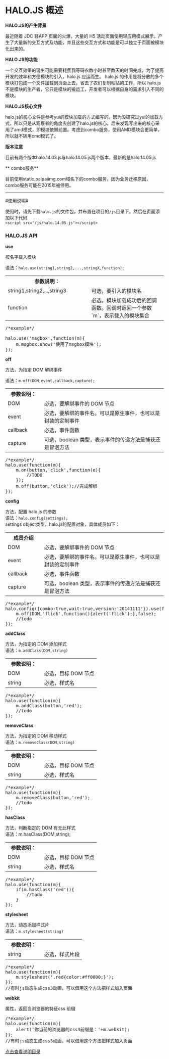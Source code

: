 # HALO.JS 概述 #

**HALO.JS的产生背景**

最近随着 JDC 轻APP 页面的火爆，大量的 H5 活动页面使用轻应用模式展示，产生了大量新的交互方式及功能，并且这些交互方式和功能是可以独立于页面被模块化出来的。

**HALO.JS的功能**

一个交互效果的诞生可能需要耗费我等码农数小时甚至数天的时间完成，为了提高开发的效率和方便模块的引入，halo.js 应运而生。
halo.js 的作用是将分散的多个模块打包成一个文件加载到页面上去，省去了农们复制粘贴的工作，所以 halo.js 不是模块的生产者，它只是模块的搬运工，开发者可以根据自身的需求引入不同的模块。

**HALO.JS核心文件**

halo.js的核心文件是参考yui的模块加载的方式编写的。因为没研究过yui的加载方式，所以只是从观察者的角度去创建了halo.js的核心。后来发现写出来的核心采用了amd模式，即模块依懒前置。考虑到combo服务，使用AMD模块会更简单，所以就不转用cmd模式了。

**版本注意**

目前有两个版本halo.14.03.js与halo.14.05.js两个版本，最新的是halo.14.05.js

** combo服务**

目前使用static.paipaiimg.com域名下的combo服务，因为业务迁移原因，combo服务可能在2015年被停用。

------------------------------------------------------------------------------------------------------------
#使用说明#

使用时，请先下载`halo.js`的文件包，并布置在项目的`/js`目录下。然后在页面添加以下代码  
`<script src="/js/halo.14.05.js"></script>`

### HALO.JS API ###

**use**

按名字载入模块

语法：`halo.use(string1,string2,...,stringX,function);`

<table style="border-collapse:collapse;" width="100%">
    <tr>
        <th width="250">参数说明：</th>
        <th></th>
    </tr>
    <tr>
        <td>string1,string2,...,string3</td>
        <td>可选，要引入的模块名</td>
    </tr>
    <tr>
        <td>function</td>
        <td>必选，模块加载成功后的回调函数。回调时返回一个参数`m`，表示载入的模块集合</td>
    </tr>
</table>

<pre>
/*example*/

halo.use('msgbox',function(m){  
	m.msgbox.show('使用了msgbox模块');  
});
</pre>

**off**

方法，为指定 DOM 解绑事件

语法：`m.off(DOM,event,callback,capture);`

<table style="border-collapse:collapse;" width="100%">
    <tr>
        <th width="100">参数说明：</th>
        <th></th>
    </tr>
    <tr>
        <td>DOM</td>
        <td>必选，要解绑事件的 DOM 节点</td>
    </tr>
    <tr>
        <td>event</td>
        <td>必选，要解绑的事件名。可以是原生事件，也可以是封装的定制事件</td>
    </tr>
	<tr>
		<td>callback</td>
		<td>必选，事件函数</td>
	</tr>
	<tr>
		<td>capture</td>
		<td>可选，boolean 类型，表示事件的传递方法是捕获还是冒泡方法</td>
	</tr>
</table>          
<pre>
/*example*/
halo.use(function(m){
    m.on(button,'click',function(e){
        //TODO
    });
    m.off(button,'click');//完成解绑
});
</pre>

**config**

方法，配置 halo.js 的参数  
语法：`halo.config(settings);`  
settings object类型，halo.js的配置对象，具体成员如下：

<table style="border-collapse:collapse;" width="100%">
    <tr>
        <th width="100">成员介绍</th>
        <th></th>
    </tr>
    <tr>
        <td>DOM</td>
        <td>必选，要解绑事件的 DOM 节点</td>
    </tr>
    <tr>
        <td>event</td>
        <td>必选，要解绑的事件名。可以是原生事件，也可以是封装的定制事件</td>
    </tr>
	<tr>
		<td>callback</td>
		<td>必选，事件函数</td>
	</tr>
	<tr>
		<td>capture</td>
		<td>可选，boolean 类型，表示事件的传递方法是捕获还是冒泡方法</td>
	</tr>
</table>  
<pre>
/*example*/
halo.config({combo:true,wait:true,version:'20141111'}).use(function(m){
    m.off(DOM,'flick',function(){alert('flick');},false);
    //todo
});
</pre>

**addClass**

方法，为指定的 DOM 添加样式  
语法：`m.addClass(DOM,string)`

<table style="border-collapse:collapse;" width="100%">
    <tr>
        <th width="100">参数说明：</th>
        <th></th>
    </tr>
    <tr>
        <td>DOM</td>
        <td>必选，目标 DOM 节点</td>
    </tr>
    <tr>
        <td>string</td>
        <td>必选，样式名</td>
    </tr>
</table>  

<pre>
/*example*/
halo.use(function(m){
    m.addClass(button,'red');
    //todo
});
</pre>

**removeClass**

方法，为指定的 DOM 移动样式  
语法：`m.removeClass(DOM,string)`

<table style="border-collapse:collapse;" width="100%">
    <tr>
        <th width="100">参数说明：</th>
        <th></th>
    </tr>
    <tr>
        <td>DOM</td>
        <td>必选，目标 DOM 节点</td>
    </tr>
    <tr>
        <td>string</td>
        <td>必选，样式名</td>
    </tr>
</table> 

<pre>
/*example*/
halo.use(function(m){
    m.removeClass(button,'red');
    //todo
});
</pre>

**hasClass**

方法，判断指定的 DOM 有无此样式  
语法：m.hasClass(DOM,string);

<table style="border-collapse:collapse;" width="100%">
    <tr>
        <th width="100">参数说明：</th>
        <th></th>
    </tr>
    <tr>
        <td>DOM</td>
        <td>必选，目标 DOM 节点</td>
    </tr>
    <tr>
        <td>string</td>
        <td>必选，样式名</td>
    </tr>
</table> 

<pre>
/*example*/
halo.use(function(m){
    if(m.hasClass('red')){
        //todo
    }
});
</pre>

**stylesheet**

方法，动态添加样式片  
语法：`m.stylesheet(string)`

<table style="border-collapse:collapse;" width="100%">
    <tr>
        <th width="100">参数说明：</th>
        <th></th>
    </tr>
    <tr>
        <td>string</td>
        <td>必选，样式片段</td>
    </tr>
</table> 

<pre>
/*example*/
halo.use(function(m){
    m.stylesheet('.red{color:#ff0000;}');
});
//有时js动态生成css3动画，可以借用这个方法把样式加入页面
</pre>

**webkit**

属性，返回当浏览器的特征css 前缀

<pre>
/*example*/
halo.use(function(m){
    alert('你当前的浏览器的css3前缀是：'+m.webkit);
});
//有时js动态生成css3动画，可以借用这个方法把样式加入页面
</pre>

[点击查看说明目录](https://github.com/leeenx/halo/blob/master/manual.md)